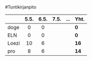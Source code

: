 #Tuntikirjanpito

|         | 5.5.  | 6.5.  | 7.5.  | ... | Yht.     |
| ------- | :---: | :---: | :---: | --- | -------- |
| doge    |   0   |   0   |       |     | **0**    |
| ELN     |   0   |   0   |       |     | **0**    |
| Loezi   |   10  |   6   |       |     | **16**   |
| pro     |   8   |   6   |       |     | **14**   |
